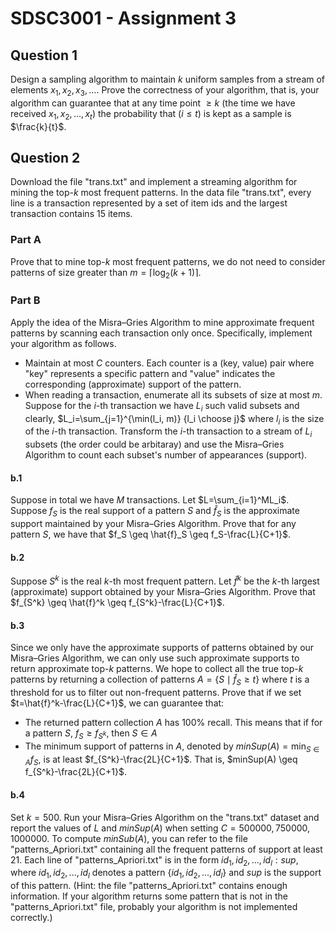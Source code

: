 # SDSC3001 - Assignment 3

## Question 1

Design a sampling algorithm to maintain $k$ uniform samples from a stream of elements $x_1,x_2,x_3,...$. Prove the correctness of your algorithm, that is, your algorithm can guarantee that at any time point $\ge k$ (the time we have received $x_1,x_2,...,x_t$) the probability that ($i\le t$) is kept as a sample is $\frac{k}{t}$.

## Question 2

Download the file "trans.txt" and implement a streaming algorithm for mining the top-$k$ most frequent patterns. In the data file "trans.txt", every line is a transaction represented by a set of item ids and the largest transaction contains $15$ items.

### Part A

Prove that to mine top-$k$ most frequent patterns, we do not need to consider patterns of size greater than $m=\lceil\log_2\left(k+1\right)\rceil$.

### Part B

Apply the idea of the Misra–Gries Algorithm to mine approximate frequent patterns by scanning each transaction only once. Specifically, implement your algorithm as follows.

- Maintain at most $C$ counters. Each counter is a (key, value) pair where "key" represents a specific pattern and "value" indicates the corresponding (approximate) support of the pattern.
- When reading a transaction, enumerate all its subsets of size at most $m$. Suppose for the $i$-th transaction we have $L_i$ such valid subsets and clearly, $L_i=\sum_{j=1}^{\min(l_i, m)} {l_i \choose j}$ where $l_i$ is the size of the $i$-th transaction. Transform the $i$-th transaction to a stream of $L_i$ subsets (the order could be arbitaray) and use the Misra–Gries Algorithm to count each subset's number of appearances (support).

#### b.1

Suppose in total we have $M$ transactions. Let $L=\sum_{i=1}^ML_i$. Suppose $f_S$ is the real support of a pattern $S$ and $\hat{f}_S$ is the approximate support maintained by your Misra–Gries Algorithm. Prove that for any pattern $S$, we have that $f_S \geq \hat{f}_S \geq f_S-\frac{L}{C+1}$.

#### b.2

Suppose $S^k$ is the real $k$-th most frequent pattern. Let $\hat{f}^k$ be the $k$-th largest (approximate) support obtained by your Misra–Gries Algorithm. Prove that $f_{S^k} \geq \hat{f}^k \geq f_{S^k}-\frac{L}{C+1}$.

#### b.3

Since we only have the approximate supports of patterns obtained by our Misra–Gries Algorithm, we can only use such approximate supports to return approximate top-$k$ patterns. We hope to collect all the true top-$k$ patterns by returning a collection of patterns $A=\{S \mid \hat{f}_S \geq t\}$ where $t$ is a threshold for us to filter out non-frequent patterns. Prove that if we set $t=\hat{f}^k-\frac{L}{C+1}$, we can guarantee that:

- The returned pattern collection $A$ has 100% recall. This means that if for a pattern $S$, $f_S \geq f_{S^k}$, then $S \in A$
- The minimum support of patterns in $A$, denoted by $minSup(A)=\min_{S \in A} f_S$, is at least $f_{S^k}-\frac{2L}{C+1}$. That is, $minSup(A) \geq f_{S^k}-\frac{2L}{C+1}$.

#### b.4

Set $k=500$. Run your Misra–Gries Algorithm on the "trans.txt" dataset and report the values of $L$ and $minSup(A)$ when setting $C=500000, 750000, 1000000$. To compute $minSub(A)$, you can refer to the file "patterns_Apriori.txt" containing all the frequent patterns of support at least $21$. Each line of "patterns_Apriori.txt" is in the form $id_1,id_2,...,id_l:sup$, where $id_1,id_2,...,id_l$ denotes a pattern $\{id_1,id_2,...,id_l\}$ and $sup$ is the support of this pattern. (Hint: the file "patterns_Apriori.txt" contains enough information. If your algorithm returns some pattern that is not in the "patterns_Apriori.txt" file, probably your algorithm is not implemented correctly.)
